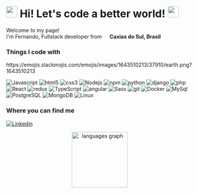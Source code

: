 <h1><img src="https://emojis.slackmojis.com/emojis/images/1643514689/6910/blob_smile.png?1643514689" width="30"/> Hi! Let's code a better world! <img src="https://emojis.slackmojis.com/emojis/images/1643510213/37910/earth.png?1643510213" width="30"/></h1>
<p>Welcome to my page! </br> I'm Fernando, Fullstack developer from <img src="https://cdn-icons-png.flaticon.com/512/197/197386.png" width="13"/> <b>Caxias do Sul, Brasil</b></p>
<h3>Things I code with</h3>
https://emojis.slackmojis.com/emojis/images/1643510213/37910/earth.png?1643510213
<p>
  <img alt="Javascript" src="https://img.shields.io/badge/-Javascript-F7DF1E?style=flat-square&logo=javascript&logoColor=white" />
  <img alt="html5" src="https://img.shields.io/badge/-HTML5-E34F26?style=flat-square&logo=html5&logoColor=white" />
  <img alt="css3" src="https://img.shields.io/badge/-CSS3-1572B6?style=flat-square&logo=css3&logoColor=white" />
  <img alt="Nodejs" src="https://img.shields.io/badge/-Nodejs-43853d?style=flat-square&logo=Node.js&logoColor=white" />
  <img alt="npm" src="https://img.shields.io/badge/-NPM-CB3837?style=flat-square&logo=npm&logoColor=white" />
  <img alt="python" src="https://img.shields.io/badge/-Python-3776AB?style=flat-square&logo=python&logoColor=white" />
  <img alt="django" src="https://img.shields.io/badge/-Django-092E20?style=flat-square&logo=django&logoColor=white" />
  <img alt="php" src="https://img.shields.io/badge/-PHP-777BB4?style=flat-square&logo=php&logoColor=white" />
  <img alt="React" src="https://img.shields.io/badge/-React-45b8d8?style=flat-square&logo=react&logoColor=white" />
  <img alt="redux" src="https://img.shields.io/badge/-Redux-764ABC?style=flat-square&logo=redux&logoColor=white" />
  <img alt="TypeScript" src="https://img.shields.io/badge/-TypeScript-007ACC?style=flat-square&logo=typescript&logoColor=white" />
  <img alt="angular" src="https://img.shields.io/badge/-Angular-DD0031?style=flat-square&logo=angular&logoColor=white" />
  <img alt="Sass" src="https://img.shields.io/badge/-Sass-CC6699?style=flat-square&logo=sass&logoColor=white" />
  <img alt="git" src="https://img.shields.io/badge/-Git-F05032?style=flat-square&logo=git&logoColor=white" />
  <img alt="Docker" src="https://img.shields.io/badge/-Docker-46a2f1?style=flat-square&logo=docker&logoColor=white" />
  <img alt="MySql" src="https://img.shields.io/badge/-MySQL-4479A1?style=flat-square&logo=MySql&logoColor=white" />
  <img alt="PostgreSQL" src="https://img.shields.io/badge/-PostgreSQL-4169E1?style=flat-square&logo=postgresql&logoColor=white" />
  <img alt="MongoDB" src="https://img.shields.io/badge/-MongoDB-13aa52?style=flat-square&logo=mongodb&logoColor=white" />
  <img alt="Linux" src="https://img.shields.io/badge/-Linux-E95420?style=flat-square&logo=ubuntu&logoColor=white" />
</p>
<h3>Where you can find me</h3>
<p>
  <a href="https://www.linkedin.com/in/fernando-ghinzelli"><img alt="Linkedin" src="https://img.shields.io/badge/-Linkedin-0A66C2?style=for-the-badge&logo=linkedin&logoColor=white" /></a>
</p>
<div align="center">
  <img src="https://github-readme-stats.vercel.app/api/top-langs?locale=en&hide_title=false&layout=compact&card_width=320&langs_count=5&theme=dracula&hide_border=false&username=fghinzelli" height="150" alt="languages graph"  />
</div>

